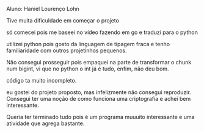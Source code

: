 Aluno: Haniel Lourenço Lohn

Tive muita dificuldade em começar o projeto

só comecei pois me baseei no vídeo fazendo em go e traduzi para o python

utilizei python pois gosto da linguagem de tipagem fraca e tenho familiaridade com outros projetinhos pequenos.

Não consegui prosseguir pois empaquei na parte de transformar o chunk num bigint, vi que no python o int já é tudo, enfim, não deu bom.

código ta muito incompleto.

eu gostei do projeto proposto, mas infelizmente não consegui reproduzir. Consegui ter uma noção de como funciona uma criptografia e achei bem interessante.

Queria ter terminado tudo pois é um programa muuuito interessante e uma atividade que agrega bastante.
